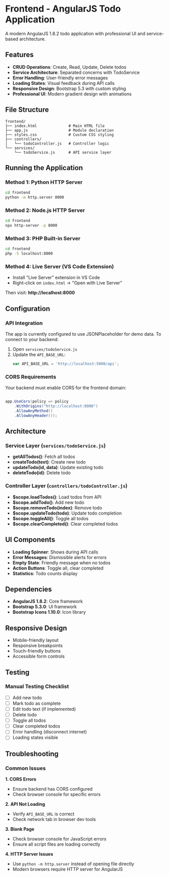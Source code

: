 # Frontend - AngularJS Todo Application

A modern AngularJS 1.8.2 todo application with professional UI and service-based architecture.

## Features

- **CRUD Operations**: Create, Read, Update, Delete todos
- **Service Architecture**: Separated concerns with TodoService
- **Error Handling**: User-friendly error messages
- **Loading States**: Visual feedback during API calls
- **Responsive Design**: Bootstrap 5.3 with custom styling
- **Professional UI**: Modern gradient design with animations

## File Structure

```
frontend/
├── index.html              # Main HTML file
├── app.js                  # Module declaration
├── styles.css              # Custom CSS styling
├── controllers/
│   └── todoController.js   # Controller logic
└── services/
    └── todoService.js      # API service layer
```

## Running the Application

### Method 1: Python HTTP Server
```bash
cd frontend
python -m http.server 8000
```

### Method 2: Node.js HTTP Server
```bash
cd frontend
npx http-server -p 8000
```

### Method 3: PHP Built-in Server
```bash
cd frontend
php -S localhost:8000
```

### Method 4: Live Server (VS Code Extension)
- Install "Live Server" extension in VS Code
- Right-click on `index.html` → "Open with Live Server"

Then visit: **http://localhost:8000**

## Configuration

### API Integration

The app is currently configured to use JSONPlaceholder for demo data. To connect to your backend:

1. Open `services/todoService.js`
2. Update the `API_BASE_URL`:
   ```javascript
   var API_BASE_URL = 'http://localhost:5000/api';
   ```

### CORS Requirements

Your backend must enable CORS for the frontend domain:
```csharp

app.UseCors(policy => policy
    .WithOrigins("http://localhost:8000") 
    .AllowAnyMethod()
    .AllowAnyHeader());
```

## Architecture

### Service Layer (`services/todoService.js`)
- **getAllTodos()**: Fetch all todos
- **createTodo(text)**: Create new todo
- **updateTodo(id, data)**: Update existing todo
- **deleteTodo(id)**: Delete todo

### Controller Layer (`controllers/todoController.js`)
- **$scope.loadTodos()**: Load todos from API
- **$scope.addTodo()**: Add new todo
- **$scope.removeTodo(index)**: Remove todo
- **$scope.updateTodo(todo)**: Update todo completion
- **$scope.toggleAll()**: Toggle all todos
- **$scope.clearCompleted()**: Clear completed todos

## UI Components

- **Loading Spinner**: Shows during API calls
- **Error Messages**: Dismissible alerts for errors
- **Empty State**: Friendly message when no todos
- **Action Buttons**: Toggle all, clear completed
- **Statistics**: Todo counts display

## Dependencies

- **AngularJS 1.8.2**: Core framework
- **Bootstrap 5.3.0**: UI framework
- **Bootstrap Icons 1.10.0**: Icon library

## Responsive Design

- Mobile-friendly layout
- Responsive breakpoints
- Touch-friendly buttons
- Accessible form controls

## Testing

### Manual Testing Checklist
- [ ] Add new todo
- [ ] Mark todo as complete
- [ ] Edit todo text (if implemented)
- [ ] Delete todo
- [ ] Toggle all todos
- [ ] Clear completed todos
- [ ] Error handling (disconnect internet)
- [ ] Loading states visible

## Troubleshooting

### Common Issues

**1. CORS Errors**
- Ensure backend has CORS configured
- Check browser console for specific errors

**2. API Not Loading**
- Verify `API_BASE_URL` is correct
- Check network tab in browser dev tools

**3. Blank Page**
- Check browser console for JavaScript errors
- Ensure all script files are loading correctly

**4. HTTP Server Issues**
- Use `python -m http.server` instead of opening file directly
- Modern browsers require HTTP server for AngularJS
